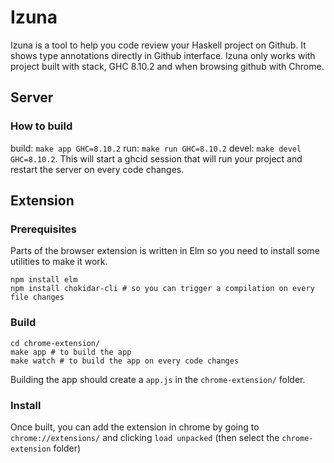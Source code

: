 # Izuna

Izuna is a tool to help you code review your Haskell project on Github. It shows type annotations directly in Github interface.
Izuna only works with project built with stack, GHC 8.10.2 and when browsing github with Chrome.

## Server

### How to build

build: `make app GHC=8.10.2`
run: `make run GHC=8.10.2`
devel: `make devel GHC=8.10.2`. This will start a ghcid session that will run your project and restart the server on every code changes.

## Extension


### Prerequisites

Parts of the browser extension is written in Elm so you need to install some utilities to make it work.

```
npm install elm
npm install chokidar-cli # so you can trigger a compilation on every file changes
```

### Build

```shell
cd chrome-extension/
make app # to build the app
make watch # to build the app on every code changes
```
Building the app should create a `app.js` in the `chrome-extension/` folder.

### Install

Once built, you can add the extension in chrome by going to `chrome://extensions/` and clicking `load unpacked` (then select the `chrome-extension` folder)
